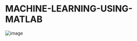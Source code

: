 # MACHINE-LEARNING-USING-MATLAB
![image](https://user-images.githubusercontent.com/61268484/80910738-756c6600-8cbc-11ea-9b34-fa4e3cccfa47.png)


